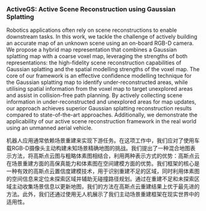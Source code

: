 ### ActiveGS: Active Scene Reconstruction using Gaussian Splatting

Robotics applications often rely on scene reconstructions to enable downstream tasks. In this work, we tackle the challenge of actively building an accurate map of an unknown scene using an on-board RGB-D camera. We propose a hybrid map representation that combines a Gaussian splatting map with a coarse voxel map, leveraging the strengths of both representations: the high-fidelity scene reconstruction capabilities of Gaussian splatting and the spatial modelling strengths of the voxel map. The core of our framework is an effective confidence modelling technique for the Gaussian splatting map to identify under-reconstructed areas, while utilising spatial information from the voxel map to target unexplored areas and assist in collision-free path planning. By actively collecting scene information in under-reconstructed and unexplored areas for map updates, our approach achieves superior Gaussian splatting reconstruction results compared to state-of-the-art approaches. Additionally, we demonstrate the applicability of our active scene reconstruction framework in the real world using an unmanned aerial vehicle.

机器人应用通常依赖场景重建来实现下游任务。在这项工作中，我们应对了使用车载RGB-D摄像头主动构建未知场景精确地图的挑战。我们提出了一种混合地图表示方法，将高斯点云图与粗略体素图相结合，利用两种表示方式的优势：高斯点云在场景重建方面的高保真能力和体素图在空间建模方面的优势。我们框架的核心是一种有效的高斯点云置信度建模技术，用于识别重建不足的区域，同时利用体素图的空间信息来定位未探索区域并辅助无碰撞路径规划。通过在重建不足和未探索区域主动收集场景信息以更新地图，我们的方法在高斯点云重建结果上优于最先进的方法。此外，我们还通过使用无人机展示了我们主动场景重建框架在现实世界中的适用性。
